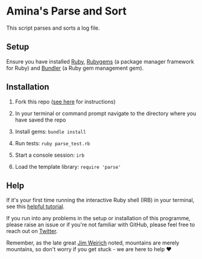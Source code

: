 # Amina's Parse and Sort

This script parses and sorts a log file.

## Setup 

Ensure you have installed [Ruby](https://www.ruby-lang.org/en/downloads/), [Rubygems](https://rubygems.org/pages/download) (a package manager framework for Ruby) and [Bundler](https://bundler.io/) (a Ruby gem management gem).

## Installation 
1. Fork this repo ([see here](https://help.github.com/en/articles/fork-a-repo) for instructions)

1. In your terminal or command prompt navigate to the directory where you have saved the repo

1. Install gems: ```bundle install```

1. Run tests: ```ruby parse_test.rb```

1. Start a console session: ```irb```

1. Load the template library: ```require 'parse'```

## Help

If it's your first time running the interactive Ruby shell (IRB) in your terminal, see this [helpful tutorial](https://www.digitalocean.com/community/tutorials/how-to-use-irb-to-explore-ruby). 

If you run into any problems in the setup or installation of this programme, please raise an issue or if you're not familiar with GitHub, please feel free to reach out on [Twitter](https://twitter.com/a_adewusi). 

Remember, as the late great [Jim Weirich](https://github.com/benlangfeld/ruby-koans/blob/master/README.rdoc) noted, mountains are merely mountains, so don't worry if you get stuck - we are here to help :heart:
